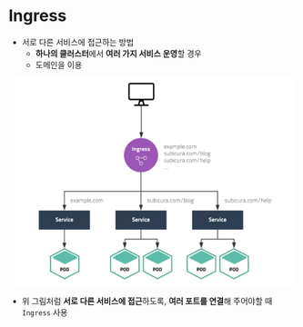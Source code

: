 # Ingress

- 서로 다른 서비스에 접근하는 방법
    - **하나의 클러스터**에서 **여러 가지 서비스 운영**할 경우
    - 도메인을 이용

![Untitled](Ingress%208989c/Untitled.png)

- 위 그림처럼 **서로 다른 서비스에 접근**하도록, **여러 포트를 연결**해 주어야할 때 `Ingress` 사용